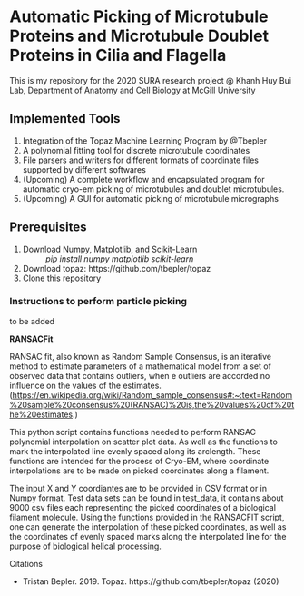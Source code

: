 <h1>Automatic Picking of Microtubule Proteins and Microtubule Doublet Proteins in Cilia and Flagella</h1>
<p>This is my repository for the 2020 SURA research project @ Khanh Huy Bui Lab, Department of Anatomy and Cell Biology at McGill University</p>
<h2> Implemented Tools </h2>
<ol>
  <li>Integration of the Topaz Machine Learning Program by @Tbepler</li>
  <li>A polynomial fitting tool for discrete microtubule coordinates</li>
  <li>File parsers and writers for different formats of coordinate files supported by different softwares</li>
  <li>(Upcoming) A complete workflow and encapsulated program for automatic cryo-em picking of microtubules and doublet microtubules. </li>
  <li>(Upcoming) A GUI for automatic picking of microtubule micrographs</li>

</ol>

<h2>Prerequisites
</h2>

<ol>
  <li>Download Numpy, Matplotlib, and Scikit-Learn</li>
  <span style="margin-left: 40px"> <i>pip install numpy matplotlib scikit-learn</i></span>
  <li>Download topaz: https://github.com/tbepler/topaz</li>
  <li>Clone this repository</li>
</ol>

<h3>Instructions to perform particle picking</h3>
<p>to be added</p>

<b>RANSACFit</b>

RANSAC fit, also known as Random Sample Consensus, is an iterative method to estimate parameters of a mathematical model from a set of observed data that contains outliers, when e outliers are accorded no influence on the values of the estimates. (https://en.wikipedia.org/wiki/Random_sample_consensus#:~:text=Random%20sample%20consensus%20(RANSAC)%20is,the%20values%20of%20the%20estimates.)

This python script contains functions needed to perform RANSAC polynomial interpolation on scatter plot data. As well as the functions to mark the interpolated line evenly spaced along its arclength. These functions are intended for the process of Cryo-EM, where coordinate interpolations are to be made on picked coordinates along a filament.

The input X and Y coordiantes are to be provided in CSV format or in Numpy format. Test data sets can be found in test_data, it contains about 9000 csv files each representing the picked coordinates of a biological filament molecule. Using the functions provided in the RANSACFIT script, one can generate the interpolation of these picked coordinates, as well as the coordinates of evenly spaced marks along the interpolated line for the purpose of biological helical processing.

<citations>Citations</citations>
<ul><li>Tristan Bepler. 2019. Topaz. https://github.com/tbepler/topaz (2020)</li><ul>

